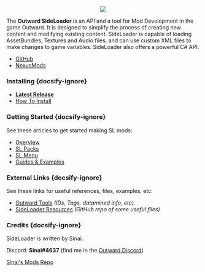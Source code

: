 <p align="center">
<img align="center" src="https://i.imgur.com/DWezCnm.png">
</p>

The <b>Outward SideLoader</b> is an API and a tool for Mod Development in the game Outward. It is designed to simplify the process of creating new content and modifying existing content. SideLoader is capable of loading AssetBundles, Textures and Audio files, and can use custom XML files to make changes to game variables. SideLoader also offers a powerful C# API.

* [GitHub](https://github.com/sinaioutlander/Outward-Sideloader)
* [NexusMods](https://www.nexusmods.com/outward/mods/96)

### Installing {docsify-ignore}

* <b>[Latest Release](https://github.com/sinaioutlander/Outward-SideLoader/releases)</b>
* [How To Install](GettingStarted/Installation)

### Getting Started {docsify-ignore}

See these articles to get started making SL mods:
* [Overview](GettingStarted/Overview.md)
* [SL Packs](GettingStarted/SLPacks.md)
* [SL Menu](GettingStarted/SLMenu.md)
* [Guides & Examples](GettingStarted/Guides.md)

### External Links {docsify-ignore}

See these links for useful references, files, examples, etc:
* [Outward Tools](https://docs.google.com/spreadsheets/d/1btxPTmgeRqjhqC5dwpPXWd49-_tX_OVLN1Uvwv525K4/edit#gid=673914692) <i>(IDs, Tags, datamined info, etc).</i>
* [SideLoader Resources](https://github.com/sinaioutlander/Outward-SideLoader/tree/master/Resources) <i>(GitHub repo of some useful files)</i>

### Credits {docsify-ignore}

SideLoader is written by Sinai.

Discord: <b>Sinai#4637</b> (find me in the [Outward Discord](https://discord.gg/outward))

[Sinai's Mods Repo](https://github.com/sinaioutlander/Outward-Mods)